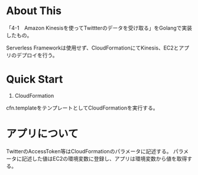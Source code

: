 # About This

「4-1　Amazon Kinesisを使ってTwittterのデータを受け取る」をGolangで実装したもの。

Serverless Frameworkは使用せず、CloudFormationにてKinesis、EC2とアプリのデプロイを行う。

# Quick Start

1. CloudFormation

cfn.templateをテンプレートとしてCloudFormationを実行する。

# アプリについて

TwitterのAccessToken等はCloudFormationのパラメータに記述する。
パラメータに記述した値はEC2の環境変数に登録し、アプリは環境変数から値を取得する。
